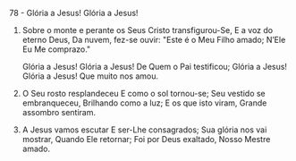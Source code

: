 78 - Glória a Jesus! Glória a Jesus!

1. Sobre o monte e perante os Seus
   Cristo transfigurou-Se,
   E a voz do eterno Deus,
   Da nuvem, fez-se ouvir:
   "Este é o Meu Filho amado;
   N’Ele Eu Me comprazo."

   Glória a Jesus! Glória a Jesus!
   De Quem o Pai testificou;
   Glória a Jesus! Glória a Jesus!
   Que muito nos amou.

2. O Seu rosto resplandeceu
   E como o sol tornou-se;
   Seu vestido se embranqueceu,
   Brilhando como a luz;
   E os que isto viram,
   Grande assombro sentiram.

3. A Jesus vamos escutar
   E ser-Lhe consagrados;
   Sua glória nos vai mostrar,
   Quando Ele retornar;
   Foi por Deus exaltado,
   Nosso Mestre amado.
